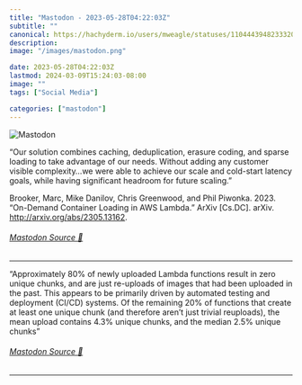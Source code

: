```yaml
---
title: "Mastodon - 2023-05-28T04:22:03Z"
subtitle: ""
canonical: https://hachyderm.io/users/mweagle/statuses/110444394823332000
description:
image: "/images/mastodon.png"

date: 2023-05-28T04:22:03Z
lastmod: 2024-03-09T15:24:03-08:00
image: ""
tags: ["Social Media"]

categories: ["mastodon"]
---
```

![Mastodon](/images/mastodon.png)

<p>“Our solution combines caching, deduplication, erasure coding, and sparse loading to take advantage of our needs. Without adding any customer visible complexity…we were able to achieve our scale and cold-start latency goals, while having significant headroom for future scaling.”</p><p>Brooker, Marc, Mike Danilov, Chris Greenwood, and Phil Piwonka. 2023. “On-Demand Container Loading in AWS Lambda.” ArXiv [Cs.DC]. arXiv. <a href="http://arxiv.org/abs/2305.13162" target="_blank" rel="nofollow noopener noreferrer" translate="no"><span class="invisible">http://</span><span class="">arxiv.org/abs/2305.13162</span><span class="invisible"></span></a>.</p>


###### [Mastodon Source 🐘](https://hachyderm.io/@mweagle/110444394823332000)

___

<p>“Approximately 80% of newly uploaded Lambda functions result in zero unique chunks, and are just re-uploads of images that had been uploaded in the past. This appears to be primarily driven by automated testing and deployment (CI/CD) systems. Of the remaining 20% of functions that create at least one unique chunk (and therefore aren’t just trivial reuploads), the mean upload contains 4.3% unique chunks, and the median 2.5% unique chunks”</p>


###### [Mastodon Source 🐘](https://hachyderm.io/@mweagle/110444409849007020)

___

